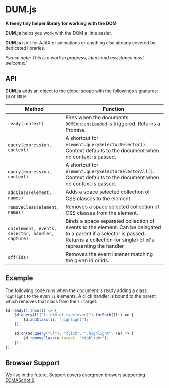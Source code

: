# DUM.js
**A teeny tiny helper library for working with the DOM**

**DUM.js** helps you work with the DOM a little easier. 

**DUM.js** isn't for AJAX or animations or anything else already covered by dedicated libraries.

*Please note: This is a work in progress, ideas and assistance most welcome!!*

## API

**DUM.js** adds an object to the global scope with the followings signatures: `$d` or `$DUM`

| Method | Function |
|--------|-----------------|
| `ready(context)` | Fires when the documents `DOMContentLoaded` is triggered. Returns a Promise.|
| `query(expression, context)` | A shortcut for `element.querySelectorSelector()`. Context defaults to the document when no context is passed.|
| `query(expression, context)` | A shortcut for `element.querySelectorSelectorAll()`. Context defaults to the document when no context is passed.|
|`addClass(element, names)`| Adds a space selected collection of CSS classes to the element.|
|`removeClass(element, names)`| Removes a space selected collection of CSS classes from the element.|
|`on(element, events, selector, handler, capture)`| Binds a space separated collection of events to the element. Can be delagated to a parent if a selector is passed. Returns a collection (or single) of id's representing the handler|
|`off(ids)`| Removes the event listener matching the given id or ids.|


## Example

The following code runs when the document is ready adding a class `highlight` to the even `li` elements. A click handler is bound to the parent which removes that class from the `li` target.

``` js
$d.ready().then(() => {
    $d.queryAll("li:nth-of-type(even)").forEach((li) => {
        $d.addClass(li, "highlight");
    });

    $d.on($d.query("ul"), "click", ".highlight", (e) => {
        $d.removeClass(e.target, "highlight");
    });
});
```

## Browser Support

We live in the future. Support covers evergreen browers supporting [ECMAScript 6](http://www.ecma-international.org/ecma-262/6.0/index.html)